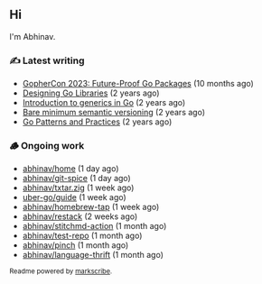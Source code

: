 ## Hi

I'm Abhinav.

### ✍️ Latest writing


- [GopherCon 2023: Future-Proof Go Packages](https://abhinavg.net/2023/09/27/future-proof-packages/) (10 months ago)
- [Designing Go Libraries](https://abhinavg.net/2022/12/06/designing-go-libraries/) (2 years ago)
- [Introduction to generics in Go](https://abhinavg.net/2022/11/23/generics-intro/) (2 years ago)
- [Bare minimum semantic versioning](https://abhinavg.net/2022/11/07/semver/) (2 years ago)
- [Go Patterns and Practices](https://abhinavg.net/2022/09/19/go-patterns-and-practices-talk/) (2 years ago)

### 🪵 Ongoing work


- [abhinav/home](https://github.com/abhinav/home) (1 day ago)
- [abhinav/git-spice](https://github.com/abhinav/git-spice) (1 day ago)
- [abhinav/txtar.zig](https://github.com/abhinav/txtar.zig) (1 week ago)
- [uber-go/guide](https://github.com/uber-go/guide) (1 week ago)
- [abhinav/homebrew-tap](https://github.com/abhinav/homebrew-tap) (1 week ago)
- [abhinav/restack](https://github.com/abhinav/restack) (2 weeks ago)
- [abhinav/stitchmd-action](https://github.com/abhinav/stitchmd-action) (1 month ago)
- [abhinav/test-repo](https://github.com/abhinav/test-repo) (1 month ago)
- [abhinav/pinch](https://github.com/abhinav/pinch) (1 month ago)
- [abhinav/language-thrift](https://github.com/abhinav/language-thrift) (1 month ago)

<sub>Readme powered by [markscribe](https://github.com/muesli/markscribe).</sub>
